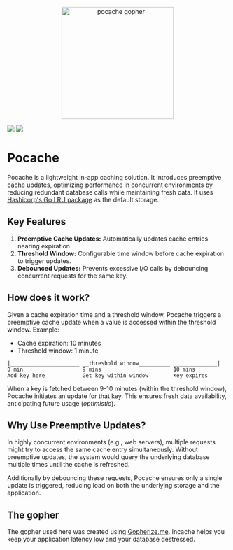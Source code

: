 <p align="center"><img src="https://github.com/user-attachments/assets/1038467d-6058-4227-8a59-cf29b847fb2b" alt="pocache gopher" width="256px"/></p>

[![](https://github.com/naughtygopher/pocache/actions/workflows/go.yml/badge.svg?branch=main)](https://github.com/naughtygopher/pocache/actions)
[![](https://godoc.org/github.com/nathany/looper?status.svg)](http://godoc.org/github.com/naughtygopher/pocache)

# Pocache

Pocache is a lightweight in-app caching solution. It introduces preemptive cache updates, optimizing performance in concurrent environments by reducing redundant database calls while maintaining fresh data. It uses [Hashicorp's Go LRU package](https://github.com/hashicorp/golang-lru/tree/v2) as the default storage.

## Key Features

1. **Preemptive Cache Updates:** Automatically updates cache entries nearing expiration.
2. **Threshold Window:** Configurable time window before cache expiration to trigger updates.
3. **Debounced Updates:** Prevents excessive I/O calls by debouncing concurrent requests for the same key.

## How does it work?

Given a cache expiration time and a threshold window, Pocache triggers a preemptive cache update when a value is accessed within the threshold window.
Example:

-   Cache expiration: 10 minutes
-   Threshold window: 1 minute

```
|______________________ __threshold window__________ ______________|
0 min                   9 mins                       10 mins
Add key here            Get key within window        Key expires
```

When a key is fetched between 9-10 minutes (within the threshold window), Pocache initiates an update for that key. This ensures fresh data availability, anticipating future usage (_optimistic_).

## Why Use Preemptive Updates?

In highly concurrent environments (e.g., web servers), multiple requests might try to access the same cache entry simultaneously. Without preemptive updates, the system would query the underlying database multiple times until the cache is refreshed.

Additionally by debouncing these requests, Pocache ensures only a single update is triggered, reducing load on both the underlying storage and the application.

## The gopher

The gopher used here was created using [Gopherize.me](https://gopherize.me/). Incache helps you keep your application latency low and your database destressed.
